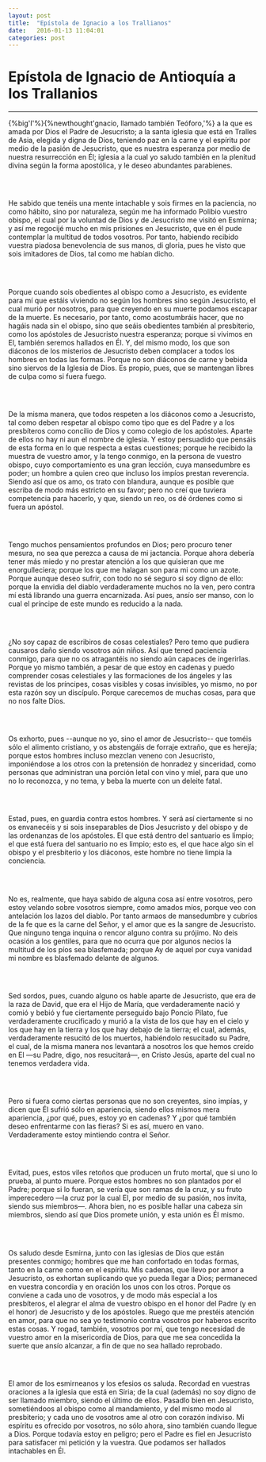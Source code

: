 ```yaml
---
layout: post
title:  "Epístola de Ignacio a los Trallianos"
date:   2016-01-13 11:04:01
categories: post
---
```


<div class="toc"></div>

# Epístola de Ignacio de Antioquía a los Trallanios

<!--more-->


<hr/>

{%big'I'%}{%newthought'gnacio, llamado también Teóforo,'%} a la que es amada por Dios el Padre de Jesucristo; a la santa iglesia que está en Tralles de Asia, elegida y digna de Dios, teniendo paz en la carne y el espíritu por medio de la pasión de Jesucristo, que es nuestra esperanza por medio de nuestra resurrección en Él; iglesia a la cual yo saludo también en la plenitud divina según la forma apostólica, y le deseo abundantes parabienes.

### &nbsp;

He sabido que tenéis una mente intachable y sois firmes en la paciencia, no como hábito, sino por naturaleza, según me ha informado Polibio vuestro obispo, el cual por la voluntad de Dios y de Jesucristo me visitó en Esmirna; y así me regocijé mucho en mis prisiones en Jesucristo, que en él pude contemplar la multitud de todos vosotros. Por tanto, habiendo recibido vuestra piadosa benevolencia de sus manos, di gloria, pues he visto que sois imitadores de Dios, tal como me habían dicho.

### &nbsp;

Porque cuando sois obedientes al obispo como a Jesucristo, es evidente para mí que estáis viviendo no según los hombres sino según Jesucristo, el cual murió por nosotros, para que creyendo en su muerte podamos escapar de la muerte. Es necesario, por tanto, como acostumbráis hacer, que no hagáis nada sin el obispo, sino que seáis obedientes también al presbiterio, como los apóstoles de Jesucristo nuestra esperanza; porque si vivimos en El, también seremos hallados en Él. Y, del mismo modo, los que son diáconos de los misterios de Jesucristo deben complacer a todos los hombres en todas las formas. Porque no son diáconos de carne y bebida sino siervos de la Iglesia de Dios. Es propio, pues, que se mantengan libres de culpa como si fuera fuego.

### &nbsp;

De la misma manera, que todos respeten a los diáconos como a Jesucristo, tal como deben respetar al obispo como tipo que es del Padre y a los presbíteros como concilio de Dios y como colegio de los apóstoles. Aparte de ellos no hay ni aun el nombre de iglesia. Y estoy persuadido que pensáis de esta forma en lo que respecta a estas cuestiones; porque he recibido la muestra de vuestro amor, y la tengo conmigo, en la persona de vuestro obispo, cuyo comportamiento es una gran lección, cuya mansedumbre es poder; un hombre a quien creo que incluso los impíos prestan reverencia. Siendo así que os amo, os trato con blandura, aunque es posible que escriba de modo más estricto en su favor; pero no creí que tuviera competencia para hacerlo, y que, siendo un reo, os dé órdenes como si fuera un apóstol.

### &nbsp;

Tengo muchos pensamientos profundos en Dios; pero procuro tener mesura, no sea que perezca a causa de mi jactancia. Porque ahora debería tener más miedo y no prestar atención a los que quisieran que me enorgulleciera; porque los que me halagan son para mi como un azote. Porque aunque deseo sufrir, con todo no sé seguro si soy digno de ello: porque la envidia del diablo verdaderamente muchos no la ven, pero contra mí está librando una guerra encarnizada. Así pues, ansío ser manso, con lo cual el príncipe de este mundo es reducido a la nada.

### &nbsp;

¿No soy capaz de escribiros de cosas celestiales? Pero temo que pudiera causaros daño siendo vosotros aún niños. Así que tened paciencia conmigo, para que no os atragantéis no siendo aún capaces de ingerirlas. Porque yo mismo también, a pesar de que estoy en cadenas y puedo comprender cosas celestiales y las formaciones de los ángeles y las revistas de los príncipes, cosas visibles y cosas invisibles, yo mismo, no por esta razón soy un discípulo. Porque carecemos de muchas cosas, para que no nos falte Dios.

### &nbsp;

Os exhorto, pues --aunque no yo, sino el amor de Jesucristo-- que toméis sólo el alimento cristiano, y os abstengáis de forraje extraño, que es herejía; porque estos hombres incluso mezclan veneno con Jesucristo, imponiéndose a los otros con la pretensión de honradez y sinceridad, como personas que administran una porción letal con vino y miel, para que uno no lo reconozca, y no tema, y beba la muerte con un deleite fatal.

### &nbsp;

Estad, pues, en guardia contra estos hombres. Y será así ciertamente si no os envanecéis y si sois inseparables de Dios Jesucristo y del obispo y de las ordenanzas de los apóstoles. El que está dentro del santuario es limpio; el que está fuera del santuario no es limpio; esto es, el que hace algo sin el obispo y el presbiterio y los diáconos, este hombre no tiene limpia la conciencia.

### &nbsp;

No es, realmente, que haya sabido de alguna cosa así entre vosotros, pero estoy velando sobre vosotros siempre, como amados míos, porque veo con antelación los lazos del diablo. Por tanto armaos de mansedumbre y cubríos de la fe que es la carne del Señor, y el amor que es la sangre de Jesucristo. Que ninguno tenga inquina o rencor alguno contra su prójimo. No deis ocasión a los gentiles, para que no ocurra que por algunos necios la multitud de los píos sea blasfemada; porque Ay de aquel por cuya vanidad mi nombre es blasfemado delante de algunos.

### &nbsp;

Sed sordos, pues, cuando alguno os hable aparte de Jesucristo, que era de la raza de David, que era el Hijo de María, que verdaderamente nació y comió y bebió y fue ciertamente perseguido bajo Poncio Pilato, fue verdaderamente crucificado y murió a la vista de los que hay en el cielo y los que hay en la tierra y los que hay debajo de la tierra; el cual, además, verdaderamente resucitó de los muertos, habiéndolo resucitado su Padre, el cual, de la misma manera nos levantará a nosotros los que hemos creído en El —su Padre, digo, nos resucitará—, en Cristo Jesús, aparte del cual no tenemos verdadera vida.

### &nbsp;

Pero si fuera como ciertas personas que no son creyentes, sino impías, y dicen que Él sufrió sólo en apariencia, siendo ellos mismos mera apariencia, ¿por qué, pues, estoy yo en cadenas? Y ¿por qué también deseo enfrentarme con las fieras? Si es así, muero en vano. Verdaderamente estoy mintiendo contra el Señor.

### &nbsp;

Evitad, pues, estos viles retoños que producen un fruto mortal, que si uno lo prueba, al punto muere. Porque estos hombres no son plantados por el Padre; porque si lo fueran, se vería que son ramas de la cruz, y su fruto imperecedero —la cruz por la cual El, por medio de su pasión, nos invita, siendo sus miembros—. Ahora bien, no es posible hallar una cabeza sin miembros, siendo así que Dios promete unión, y esta unión es Él mismo.

### &nbsp;

Os saludo desde Esmirna, junto con las iglesias de Dios que están presentes conmigo; hombres que me han confortado en todas formas, tanto en la carne como en el espíritu. Mis cadenas, que llevo por amor a Jesucristo, os exhortan suplicando que yo pueda llegar a Dios; permaneced en vuestra concordia y en oración los unos con los otros. Porque os conviene a cada uno de vosotros, y de modo más especial a los presbíteros, el alegrar el alma de vuestro obispo en el honor del Padre (y en el honor) de Jesucristo y de los apóstoles. Ruego que me prestéis atención en amor, para que no sea yo testimonio contra vosotros por haberos escrito estas cosas. Y rogad, también, vosotros por mí, que tengo necesidad de vuestro amor en la misericordia de Dios, para que me sea concedida la suerte que ansío alcanzar, a fin de que no sea hallado reprobado.

### &nbsp;

El amor de los esmirneanos y los efesios os saluda. Recordad en vuestras oraciones a la iglesia que está en Siria; de la cual (además) no soy digno de ser llamado miembro, siendo el último de ellos. Pasadlo bien en Jesucristo, sometiéndoos al obispo como al mandamiento, y del mismo modo al presbiterio; y cada uno de vosotros ame al otro con corazón indiviso. Mi espíritu es ofrecido por vosotros, no sólo ahora, sino también cuando llegue a Dios. Porque todavía estoy en peligro; pero el Padre es fiel en Jesucristo para satisfacer mi petición y la vuestra. Que podamos ser hallados intachables en Él.